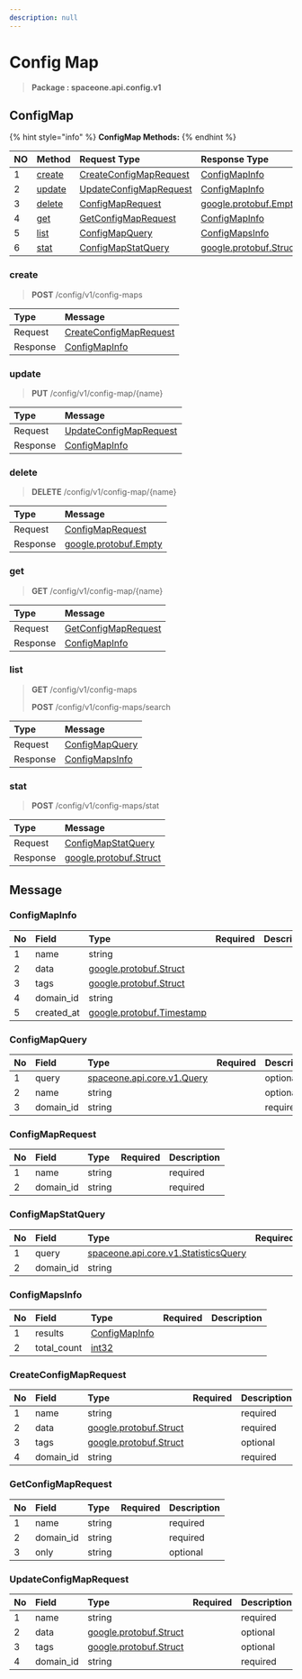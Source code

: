 ```yaml
---
description: null
---
```


# Config Map

> **Package : spaceone.api.config.v1**

## ConfigMap

{% hint style="info" %}
**ConfigMap Methods:**
{% endhint %}

| NO | Method | Request Type | Response Type | Description |
| :--- | :--- | :--- | :--- | :--- |
| 1 | [create](config-map.md#create) | [CreateConfigMapRequest](config-map.md#createconfigmaprequest) | [ConfigMapInfo](config-map.md#configmapinfo) |  |
| 2 | [update](config-map.md#update) | [UpdateConfigMapRequest](config-map.md#updateconfigmaprequest) | [ConfigMapInfo](config-map.md#configmapinfo) |  |
| 3 | [delete](config-map.md#delete) | [ConfigMapRequest](config-map.md#configmaprequest) | [google.protobuf.Empty](https://github.com/protocolbuffers/protobuf/blob/master/src/google/protobuf/empty.proto) |  |
| 4 | [get](config-map.md#get) | [GetConfigMapRequest](config-map.md#getconfigmaprequest) | [ConfigMapInfo](config-map.md#configmapinfo) |  |
| 5 | [list](config-map.md#list) | [ConfigMapQuery](config-map.md#configmapquery) | [ConfigMapsInfo](config-map.md#configmapsinfo) |  |
| 6 | [stat](config-map.md#stat) | [ConfigMapStatQuery](config-map.md#configmapstatquery) | [google.protobuf.Struct](https://github.com/protocolbuffers/protobuf/blob/master/src/google/protobuf/struct.proto) |  |

### create

> **POST** /config/v1/config-maps

| Type | Message |
| :--- | :--- |
| Request | [CreateConfigMapRequest](config-map.md#createconfigmaprequest) |
| Response | [ConfigMapInfo](config-map.md#configmapinfo) |

### update

> **PUT** /config/v1/config-map/{name}

| Type | Message |
| :--- | :--- |
| Request | [UpdateConfigMapRequest](config-map.md#updateconfigmaprequest) |
| Response | [ConfigMapInfo](config-map.md#configmapinfo) |

### delete

> **DELETE** /config/v1/config-map/{name}

| Type | Message |
| :--- | :--- |
| Request | [ConfigMapRequest](config-map.md#configmaprequest) |
| Response | [google.protobuf.Empty](https://github.com/protocolbuffers/protobuf/blob/master/src/google/protobuf/empty.proto) |

### get

> **GET** /config/v1/config-map/{name}

| Type | Message |
| :--- | :--- |
| Request | [GetConfigMapRequest](config-map.md#getconfigmaprequest) |
| Response | [ConfigMapInfo](config-map.md#configmapinfo) |

### list

> **GET** /config/v1/config-maps
>
> **POST** /config/v1/config-maps/search

| Type | Message |
| :--- | :--- |
| Request | [ConfigMapQuery](config-map.md#configmapquery) |
| Response | [ConfigMapsInfo](config-map.md#configmapsinfo) |

### stat

> **POST** /config/v1/config-maps/stat

| Type | Message |
| :--- | :--- |
| Request | [ConfigMapStatQuery](config-map.md#configmapstatquery) |
| Response | [google.protobuf.Struct](https://github.com/protocolbuffers/protobuf/blob/master/src/google/protobuf/struct.proto) |

## Message

### ConfigMapInfo

| No | Field | Type | Required | Description |
| :--- | :--- | :--- | :--- | :--- |
| 1 | name | string |  |  |
| 2 | data | [google.protobuf.Struct](https://github.com/protocolbuffers/protobuf/blob/master/src/google/protobuf/struct.proto) |  |  |
| 3 | tags | [google.protobuf.Struct](https://github.com/protocolbuffers/protobuf/blob/master/src/google/protobuf/struct.proto) |  |  |
| 4 | domain\_id | string |  |  |
| 5 | created\_at | [google.protobuf.Timestamp](https://github.com/protocolbuffers/protobuf/blob/master/src/google/protobuf/timestamp.proto) |  |  |

### ConfigMapQuery

| No | Field | Type | Required | Description |
| :--- | :--- | :--- | :--- | :--- |
| 1 | query | [spaceone.api.core.v1.Query](https://spaceone-dev.gitbook.io/api-reference/common-v1/search-query) |  | optional |
| 2 | name | string |  | optional |
| 3 | domain\_id | string |  | required |

### ConfigMapRequest

| No | Field | Type | Required | Description |
| :--- | :--- | :--- | :--- | :--- |
| 1 | name | string |  | required |
| 2 | domain\_id | string |  | required |

### ConfigMapStatQuery

| No | Field | Type | Required | Description |
| :--- | :--- | :--- | :--- | :--- |
| 1 | query | [spaceone.api.core.v1.StatisticsQuery](https://spaceone-dev.gitbook.io/api-reference/common-v1/statistics-query) |  | required |
| 2 | domain\_id | string |  | required |

### ConfigMapsInfo

| No | Field | Type | Required | Description |
| :--- | :--- | :--- | :--- | :--- |
| 1 | results | [ConfigMapInfo](config-map.md#configmapinfo) |  |  |
| 2 | total\_count | [int32](https://github.com/protocolbuffers/protobuf/blob/master/src/google/protobuf/type.proto) |  |  |

### CreateConfigMapRequest

| No | Field | Type | Required | Description |
| :--- | :--- | :--- | :--- | :--- |
| 1 | name | string |  | required |
| 2 | data | [google.protobuf.Struct](https://github.com/protocolbuffers/protobuf/blob/master/src/google/protobuf/struct.proto) |  | required |
| 3 | tags | [google.protobuf.Struct](https://github.com/protocolbuffers/protobuf/blob/master/src/google/protobuf/struct.proto) |  | optional |
| 4 | domain\_id | string |  | required |

### GetConfigMapRequest

| No | Field | Type | Required | Description |
| :--- | :--- | :--- | :--- | :--- |
| 1 | name | string |  | required |
| 2 | domain\_id | string |  | required |
| 3 | only | string |  | optional |

### UpdateConfigMapRequest

| No | Field | Type | Required | Description |
| :--- | :--- | :--- | :--- | :--- |
| 1 | name | string |  | required |
| 2 | data | [google.protobuf.Struct](https://github.com/protocolbuffers/protobuf/blob/master/src/google/protobuf/struct.proto) |  | optional |
| 3 | tags | [google.protobuf.Struct](https://github.com/protocolbuffers/protobuf/blob/master/src/google/protobuf/struct.proto) |  | optional |
| 4 | domain\_id | string |  | required |

